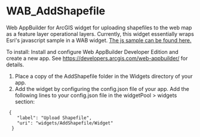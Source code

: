 # WAB_AddShapefile
Web AppBuilder for ArcGIS widget for uploading shapefiles to the web map as a feature layer operational layers.
Currently, this widget essentially wraps Esri's javascript sample in a WAB widget. [The js sample can be found here.](https://developers.arcgis.com/javascript/jssamples/portal_addshapefile.html)

To install:
Install and configure Web AppBuilder Developer Edition and create a new app. See https://developers.arcgis.com/web-appbuilder/ for details.

1. Place a copy of the AddShapefile folder in the Widgets directory of your app.
2. Add the widget by configuring the config.json file of your app. Add the following lines to your config.json file in the widgetPool > widgets section:
```
 {
    "label": "Upload Shapefile",
    "uri": "widgets/AddShapefile/Widget"
  }
```

